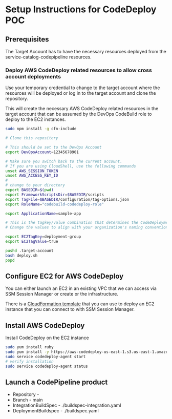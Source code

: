 # Setup Instructions for CodeDeploy POC

## Prerequisites

The Target Account has to have the necessary resources deployed from the service-catalog-codepipeline resources.

### Deploy AWS CodeDeploy related resources to allow cross account deployments

Use your temporary credential to change to the target account where the
resources will be deployed or log in to the target account and clone the repository.

This will create the necessary AWS CodeDeploy related resources  in the target account that can be assumed by the DevOps CodeBuild role to deploy to the EC2 instances.

```bash
sudo npm install -g cfn-include

# Clone this repository

# This should be set to the DevOps Account
export DevOpsAccount=12345678901

# Make sure you switch back to the current account.
# If you are using CloudShell, use the following commands
unset AWS_SESSION_TOKEN
unset AWS_ACCESS_KEY_ID
#
# change to your directory
export BASEDIR=$(pwd)
export FrameworkScriptsDir=$BASEDIR/scripts
export TagFile=$BASEDIR/configuration/tag-options.json
export RoleName="codebuild-codedeploy-role"

export ApplicationName=sample-app

# This is the tagkey/value combination that determines the CodeDeployment group
# Change the values to align with your organization's naming convention

export EC2TagKey=deployment-group
export EC2TagValue=true

pushd .target-account
bash deploy.sh
popd
```

## Configure EC2 for AWS CodeDeploy

You can either launch an EC2 in an existing VPC that we can access via SSM Session Manager or create or the infrastructure.

There is a [CloudFormation template](./vpc-with-ec2.yml) that you can use to deploy an EC2 instance that you can connect to with SSM Session Manager.

## Install AWS CodeDeploy

Install CodeDeploy on the EC2 instance

```bash
sudo yum install ruby
sudo yum install -y https://aws-codedeploy-us-east-1.s3.us-east-1.amazonaws.com/latest/codedeploy-agent.noarch.rpm
sudo service codedeploy-agent start
# verify installation
sudo service codedeploy-agent status

```


## Launch a CodePipeline product 

- Repository - <name of your repository>
- Branch - main
- IntegrationBuildSpec - ./buildspec-integration.yaml
- DeploymentBuildspec - ./buildspec.yaml


